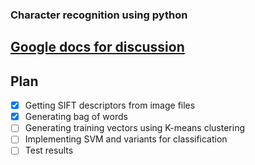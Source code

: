 ### Character recognition using python
## [Google docs for discussion](https://docs.google.com/document/d/1Ccrn5BP424HiEsqlq86opxBvWaF_ki8TPLz7nwiEi70/edit)
## Plan
- [x] Getting SIFT descriptors from image files
- [x] Generating bag of words 
- [ ] Generating training vectors using K-means clustering
- [ ] Implementing SVM and variants for classification
- [ ] Test results
